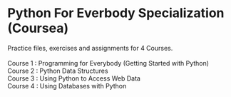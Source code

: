 # Python For Everbody Specialization (Coursea)
Practice files, exercises and assignments for 4 Courses.<br>
<br>
Course 1 : Programming for Everybody (Getting Started with Python)<br>
Course 2 : Python Data Structures<br>
Course 3 : Using Python to Access Web Data<br>
Course 4 : Using Databases with Python<br>
